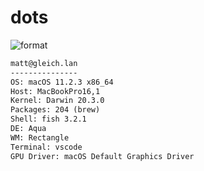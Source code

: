 
# dots

![format](https://github.com/Matt-Gleich/dots/workflows/format/badge.svg)

```txt
matt@gleich.lan 
--------------- 
OS: macOS 11.2.3 x86_64 
Host: MacBookPro16,1 
Kernel: Darwin 20.3.0 
Packages: 204 (brew) 
Shell: fish 3.2.1 
DE: Aqua 
WM: Rectangle 
Terminal: vscode 
GPU Driver: macOS Default Graphics Driver 
```
